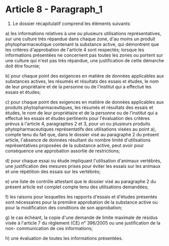 # Article 8 - Paragraph_1

1. Le dossier récapitulatif comprend les éléments suivants:

a) les informations relatives à une ou plusieurs utilisations représentatives, sur une culture très répandue dans chaque zone, d'au moins un produit phytopharmaceutique contenant la substance active, qui démontrent que les critères d'approbation de l'article 4 sont respectés; lorsque les informations présentées ne concernent pas toutes les zones ou portent sur une culture qui n'est pas très répandue, une justification de cette démarche doit être fournie;

b) pour chaque point des exigences en matière de données applicables aux substances actives, les résumés et résultats des essais et études, le nom de leur propriétaire et de la personne ou de l'institut qui a effectué les essais et études;

c) pour chaque point des exigences en matière de données applicables aux produits phytopharmaceutiques, les résumés et résultats des essais et études, le nom de leur propriétaire et de la personne ou de l'institut qui a effectué les essais et études pertinents pour l'évaluation des critères prévus à l'article 4, paragraphes 2 et 3, pour un ou plusieurs produits phytopharmaceutiques représentatifs des utilisations visées au point a), compte tenu du fait que, dans le dossier visé au paragraphe 2 du présent article, l'absence de données résultant du nombre limité d'utilisations représentatives proposées de la substance active, peut avoir pour conséquence une approbation assortie de restrictions;

d) pour chaque essai ou étude impliquant l'utilisation d'animaux vertébrés, une justification des mesures prises pour éviter les essais sur les animaux et une répétition des essais sur les vertébrés;

e) une liste de contrôle attestant que le dossier visé au paragraphe 2 du présent article est complet compte tenu des utilisations demandées;

f) les raisons pour lesquelles les rapports d'essais et d'études présentés sont nécessaires pour la première approbation de la substance active ou pour la modification des conditions de son approbation;

g) le cas échéant, la copie d'une demande de limite maximale de résidus visée à l'article 7 du règlement (CE) n° 396/2005 ou une justification de la non- communication de ces informations;

h) une évaluation de toutes les informations présentées.